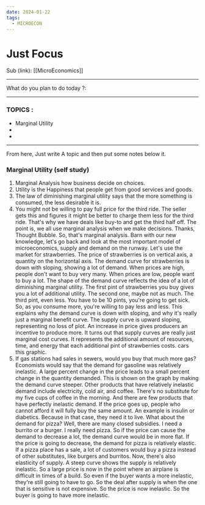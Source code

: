 ```yaml
---
date: 2024-01-22
tags:
  - MICROECON
---
```


# Just Focus

Sub (link): [[MicroEconomics]]

---
What do you plan to do today ?: 

---
### TOPICS : 
* Marginal Utility
* 
* 
---
From here, Just write A topic and then put some notes below it. 


### Marginal Utility (self study)

1. Marginal Analysis how business decide on choices.
2. Utility is the Happiness that people get from good services and goods. 
3. The law of diminishing marginal utility says that the more something is consumed, the less desirable it is. 
4. You might not be willing to pay full price for the third ride. The seller gets this and figures it might be better to charge them less for the third ride. That's why we have deals like buy-to and get the third half off. The point is, we all use marginal analysis when we make decisions. Thanks, Thought Bubble. So, that's marginal analysis. Barn with our new knowledge, let's go back and look at the most important model of microeconomics, supply and demand on the runway. Let's use the market for strawberries. The price of strawberries is on vertical axis, a quantity on the horizontal axis. The demand curve for strawberries is down with sloping, showing a lot of demand. When prices are high, people don't want to buy very many. When prices are low, people want to buy a lot. The shape of the demand curve reflects the idea of a lot of diminishing marginal utility. The first pint of strawberries you buy gives you a lot of additional utility. The second one, maybe not as much. The third pint, even less. You have to be 10 pints, you're going to get sick. So, as you consume more, you're willing to pay less and less. This explains why the demand curve is down with sloping, and why it's really just a marginal benefit curve. The supply curve is upward sloping, representing no loss of plot. An increase in price gives producers an incentive to produce more. It turns out that supply curves are really just marginal cost curves. It represents the additional amount of resources, time, and energy that each additional pint of strawberries costs. cars this graphic.
5. If gas stations had sales in sewers, would you buy that much more gas? Economists would say that the demand for gasoline was relatively inelastic. A large percent change in the price leads to a small percent change in the quantity demanded. This is shown on the graph by making the demand curve steeper. Other products that have relatively inelastic demand include electricity, cold air, and coffee. There's no substitute for my five cups of coffee in the morning. And there are few products that have perfectly inelastic demand. If the price goes up, people who cannot afford it will fully buy the same amount. An example is insulin or diabetics. Because in that case, they need it to live. What about the demand for pizza? Well, there are many closed subsidies. I need a burrito or a burger. I really need pizza. So if the price can cause the demand to decrease a lot, the demand curve would be in more flat. If the price is going to decrease, the demand for pizza is relatively elastic. If a pizza place has a sale, a lot of customers would buy a pizza instead of other substitutes, like burgers and burritos. Now, there's also elasticity of supply. A steep curve shows the supply is relatively inelastic. So a large price is now in the point where an airplane is difficult in times of a build. So even if the buyer wants a more inelastic, they're still going to have to go. So the deal after supply is when the one that is sensitive is not expensive. So the price is now inelastic. So the buyer is going to have more inelastic.